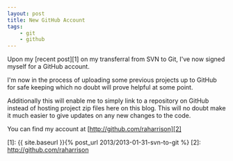 ```yaml
---
layout: post
title: New GitHub Account
tags:
    - git
    - github
---
```


Upon my [recent post][1] on my transferral from SVN to Git, I've now signed myself for a GitHub account.

I'm now in the process of uploading some previous projects up to GitHub for safe keeping which no doubt will prove helpful at some point.

Additionally this will enable me to simply link to a repository on GitHub instead of hosting project zip files here on this blog. This will no doubt make it much easier to give updates on any new changes to the code.

You can find my account at [http://github.com/raharrison][2]

[1]: {{ site.baseurl }}{% post_url 2013/2013-01-31-svn-to-git %}
[2]: http://github.com/raharrison
